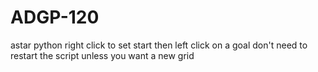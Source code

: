 # ADGP-120
 astar python
 right click to set start then left click on a goal
 don't need to restart the script unless you want a new grid
